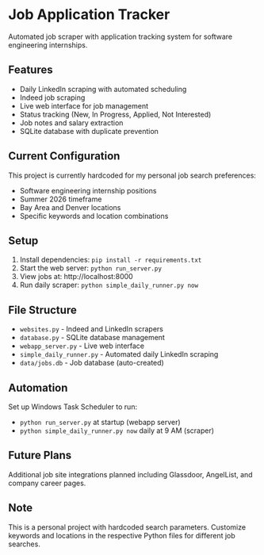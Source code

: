 # Job Application Tracker

Automated job scraper with application tracking system for software engineering internships.

## Features

- Daily LinkedIn scraping with automated scheduling
- Indeed job scraping
- Live web interface for job management
- Status tracking (New, In Progress, Applied, Not Interested)
- Job notes and salary extraction
- SQLite database with duplicate prevention

## Current Configuration

This project is currently hardcoded for my personal job search preferences:
- Software engineering internship positions
- Summer 2026 timeframe
- Bay Area and Denver locations
- Specific keywords and location combinations

## Setup

1. Install dependencies: `pip install -r requirements.txt`
2. Start the web server: `python run_server.py`
3. View jobs at: http://localhost:8000
4. Run daily scraper: `python simple_daily_runner.py now`

## File Structure

- `websites.py` - Indeed and LinkedIn scrapers
- `database.py` - SQLite database management
- `webapp_server.py` - Live web interface
- `simple_daily_runner.py` - Automated daily LinkedIn scraping
- `data/jobs.db` - Job database (auto-created)

## Automation

Set up Windows Task Scheduler to run:
- `python run_server.py` at startup (webapp server)
- `python simple_daily_runner.py now` daily at 9 AM (scraper)

## Future Plans

Additional job site integrations planned including Glassdoor, AngelList, and company career pages.

## Note

This is a personal project with hardcoded search parameters. Customize keywords and locations in the respective Python files for different job searches.